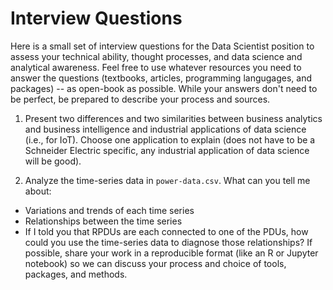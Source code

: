 # Interview Questions
Here is a small set of interview questions for the Data Scientist position to assess your technical ability, thought processes, and data science and analytical awareness.  Feel free to use whatever resources you need to answer the questions (textbooks, articles, programming langugages, and packages) -- as open-book as possible.  While your answers don't need to be perfect, be prepared to describe your process and sources.

1. Present two differences and two similarities between business analytics and business intelligence and industrial applications of data science (i.e., for IoT).  Choose one application to explain (does not have to be a Schneider Electric specific, any industrial application of data science will be good).

2. Analyze the time-series data in `power-data.csv`.  What can you tell me about:
  - Variations and trends of each time series
  - Relationships between the time series
  - If I told you that RPDUs are each connected to one of the PDUs, how could you use the time-series data to diagnose those relationships?
If possible, share your work in a reproducible format (like an R or Jupyter notebook) so we can discuss your process and choice of tools, packages, and methods.
